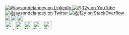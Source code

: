 
<!-- Badges for Social Profiles -->
<div id="social">
  <a href="https://www.linkedin.com/in/jaysondelancey/" target="_blank">
    <img src="https://img.shields.io/badge/LinkedIn-blue?style=for-the-badge&logo=linkedin&logoColor=white" alt="@jaysondelancey on LinkedIn"/>
  </a>
  <a href="https://youtube.com/@j12y" target="_blank">
    <img src="https://img.shields.io/badge/YouTube-red?style=for-the-badge&logo=youtube&logoColor=white" alt="@j12y on YouTube"/>
  </a>
  <a href="https://twitter.com/jaysondelancey" target="_blank">
    <img src="https://img.shields.io/badge/Twitter-blue?style=for-the-badge&logo=twitter&logoColor=white" alt="@jaysondelancey on Twitter"/>
  </a>
  <a href="https://meta.stackoverflow.com/users/2233231/j12y" target="_blank">
    <img src="https://img.shields.io/badge/StackOverflow-orange?style=for-the-badge&logo=stackoverflow&logoColor=white" alt="@j12y on StackOverflow"/>
  </a>
</div>

<div id="writing">
  <a href="https://medium.com/@j12y" target="_blank">
    <img src="https://img.shields.io/badge/-Medium-12100E?style=for-the-badge&logo=Medium&logoColor=white"/>
  </a>
  <a href="https://dev.to/@j12y" target="_blank">
    <img src="https://img.shields.io/badge/dev.to-0A0A0A?style=for-the-badge&logo=devdotto&logoColor=white"/>
  </a>
  <a href="https://dolby.io/blog/author/jdela/" target="_blank">
    <img src="https://img.shields.io/badge/Dolby.io-0A0A0A?style=for-the-badge&logo=dolby&logoColor=white"/>
  </a>
</div>


<div id="skills">
  <a href="https://github.com/j12y?tab=repositories&q=&type=&language=javascript&sort=" target="_blank">
     <img src="https://img.shields.io/badge/JavaScript-000000?logo=javascript&logoColor=F7DF1E" alt="JavaScript" title="JavaScript" height="25" />
  </a>&nbsp;<img src="https://img.shields.io/badge/TypeScript-000000?logo=typescript&logoColor=3178C6" alt="TypeScript" title="TypeScript" height="25" />&nbsp;<img src="https://img.shields.io/badge/Node.js-000000?logo=node.js&logoColor=339933" alt="Node.js" title="Node.js" height="25" />&nbsp;<img src="https://img.shields.io/badge/React Native-000000?logo=react&logoColor=61DAFB" alt="React Native" title="React Native" height="25" />&nbsp;
  <a href="https://github.com/j12y?tab=repositories&q=&type=&language=python&sort=" target="_blank">
      <img src="https://img.shields.io/badge/Python-000000?logo=python&logoColor=4B8BBE" alt="Python" title="Python" height="25" />
  </a>
</div>



<!--
**j12y/j12y** is a ✨ _special_ ✨ repository because its `README.md` (this file) appears on your GitHub profile.

Here are some ideas to get you started:

- 🔭 I’m currently working on ...
- 🌱 I’m currently learning ...
- 👯 I’m looking to collaborate on ...
- 🤔 I’m looking for help with ...
- 💬 Ask me about ...
- 📫 How to reach me: ...
- 😄 Pronouns: ...
- ⚡ Fun fact: ...
-->
